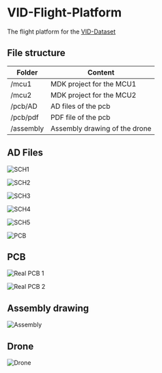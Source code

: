 # VID-Flight-Platform
The flight platform for the [VID-Dataset](https://github.com/ZJU-FAST-Lab/VID-Dataset)

## File structure 

| Folder    | Content                       |
| --------- | ----------------------------- |
| /mcu1     | MDK project for the MCU1      |
| /mcu2     | MDK project for the MCU2      |
| /pcb/AD   | AD files of the pcb           |
| /pcb/pdf  | PDF file of the pcb           |
| /assembly | Assembly drawing of the drone |



## AD Files

![SCH1](https://github.com/ZJU-FAST-Lab/VID-Flight-Platforn/blob/main/img/sch1.png)

![SCH2](https://github.com/ZJU-FAST-Lab/VID-Flight-Platforn/blob/main/img/sch2.png)

![SCH3](https://github.com/ZJU-FAST-Lab/VID-Flight-Platforn/blob/main/img/sch3.png)

![SCH4](https://github.com/ZJU-FAST-Lab/VID-Flight-Platforn/blob/main/img/sch4.png)

![SCH5](https://github.com/ZJU-FAST-Lab/VID-Flight-Platforn/blob/main/img/sch5.png)

![PCB](https://github.com/ZJU-FAST-Lab/VID-Flight-Platforn/blob/main/img/pcb.png)

## PCB

![Real PCB 1](https://github.com/ZJU-FAST-Lab/VID-Flight-Platforn/blob/main/img/pcb.png)

![Real PCB 2](https://github.com/ZJU-FAST-Lab/VID-Flight-Platforn/blob/main/img/pcb.png)



## Assembly drawing 

![Assembly](https://github.com/ZJU-FAST-Lab/VID-Flight-Platforn/blob/main/img/drone.png)

## Drone 

![Drone](https://github.com/ZJU-FAST-Lab/VID-Flight-Platforn/blob/main/img/drone.png)



